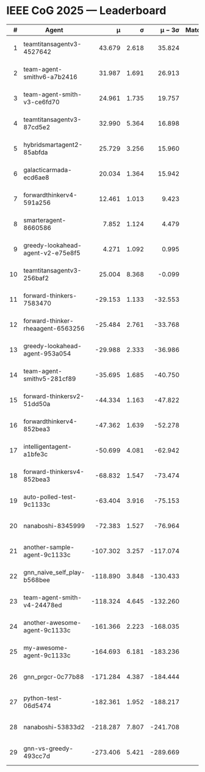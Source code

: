 # IEEE CoG 2025 — Leaderboard

| # | Agent | μ | σ | μ − 3σ | Matches | Updated |
|---:|---|---:|---:|---:|---:|---|
| 1 | teamtitansagentv3-4527642 | 43.679 | 2.618 | 35.824 | 200 | 2025-08-17 11:51 |
| 2 | team-agent-smithv6-a7b2416 | 31.987 | 1.691 | 26.913 | 260 | 2025-08-17 11:51 |
| 3 | team-agent-smith-v3-ce6fd70 | 24.961 | 1.735 | 19.757 | 280 | 2025-08-17 11:51 |
| 4 | teamtitansagentv3-87cd5e2 | 32.990 | 5.364 | 16.898 | 180 | 2025-08-17 11:51 |
| 5 | hybridsmartagent2-85abfda | 25.729 | 3.256 | 15.960 | 184 | 2025-08-17 11:51 |
| 6 | galacticarmada-ecd6ae8 | 20.034 | 1.364 | 15.942 | 220 | 2025-08-17 11:51 |
| 7 | forwardthinkerv4-591a256 | 12.461 | 1.013 | 9.423 | 231 | 2025-08-17 11:51 |
| 8 | smarteragent-8660586 | 7.852 | 1.124 | 4.479 | 184 | 2025-08-17 11:51 |
| 9 | greedy-lookahead-agent-v2-e75e8f5 | 4.271 | 1.092 | 0.995 | 340 | 2025-08-17 11:51 |
| 10 | teamtitansagentv3-256baf2 | 25.004 | 8.368 | -0.099 | 100 | 2025-08-17 11:51 |
| 11 | forward-thinkers-7583470 | -29.153 | 1.133 | -32.553 | 200 | 2025-08-17 11:51 |
| 12 | forward-thinker-rheaagent-6563256 | -25.484 | 2.761 | -33.768 | 140 | 2025-08-17 11:51 |
| 13 | greedy-lookahead-agent-953a054 | -29.988 | 2.333 | -36.986 | 140 | 2025-08-17 11:51 |
| 14 | team-agent-smithv5-281cf89 | -35.695 | 1.685 | -40.750 | 220 | 2025-08-17 11:51 |
| 15 | forward-thinkersv2-51dd50a | -44.334 | 1.163 | -47.822 | 320 | 2025-08-17 11:51 |
| 16 | forwardthinkerv4-852bea3 | -47.362 | 1.639 | -52.278 | 272 | 2025-08-17 11:51 |
| 17 | intelligentagent-a1bfe3c | -50.699 | 4.081 | -62.942 | 230 | 2025-08-17 11:51 |
| 18 | forward-thinkersv4-852bea3 | -68.832 | 1.547 | -73.474 | 145 | 2025-08-17 11:51 |
| 19 | auto-polled-test-9c1133c | -63.404 | 3.916 | -75.153 | 120 | 2025-08-17 11:51 |
| 20 | nanaboshi-8345999 | -72.383 | 1.527 | -76.964 | 140 | 2025-08-17 11:51 |
| 21 | another-sample-agent-9c1133c | -107.302 | 3.257 | -117.074 | 180 | 2025-08-17 11:51 |
| 22 | gnn_naive_self_play-b568bee | -118.890 | 3.848 | -130.433 | 220 | 2025-08-17 11:51 |
| 23 | team-agent-smith-v4-24478ed | -118.324 | 4.645 | -132.260 | 360 | 2025-08-17 11:51 |
| 24 | another-awesome-agent-9c1133c | -161.366 | 2.223 | -168.035 | 340 | 2025-08-17 11:51 |
| 25 | my-awesome-agent-9c1133c | -164.693 | 6.181 | -183.236 | 420 | 2025-08-17 11:51 |
| 26 | gnn_prgcr-0c77b88 | -171.284 | 4.387 | -184.444 | 340 | 2025-08-17 11:51 |
| 27 | python-test-06d5474 | -182.361 | 1.952 | -188.217 | 240 | 2025-08-17 11:51 |
| 28 | nanaboshi-53833d2 | -218.287 | 7.807 | -241.708 | 240 | 2025-08-17 11:51 |
| 29 | gnn-vs-greedy-493cc7d | -273.406 | 5.421 | -289.669 | 200 | 2025-08-17 11:51 |
